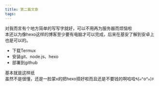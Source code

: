 ```yaml
---
title: 第二篇文章
tags:
---
```

对我而言有个地方简单的写写字就好，可以不用再为服务器而烦恼啦<br>本还以为像hexo这样的博客至少要有电脑才可以完成，后来在基安了解到安卓上也是可以的。<br>
<ul>
<li>下载Termux</li>
<li>安装git、node.js、hexo</li>
<li>部署到github</li>
</ul>
基本就是这样纸<br>
虽然不是很懂，还是一脸蒙x的把hexo搭好啦而且还是不要钱的啊哈哈٩(๑^o^๑)۶